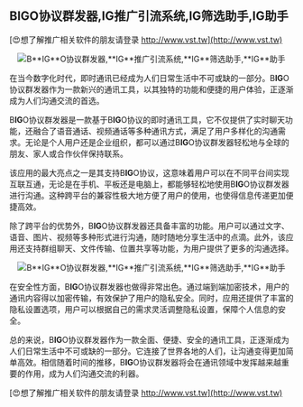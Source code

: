 ## **B**IG**O协议群发器,**IG**推广引流系统,**IG**筛选助手,**IG**助手**

[😍想了解推广相关软件的朋友请登录 http://www.vst.tw](http://www.vst.tw)

 <center><img src="https://vst.tw/MP4/tuiguang/png/4.png" alt="B**IG**O协议群发器,**IG**推广引流系统,**IG**筛选助手,**IG**助手"></center>

在当今数字化时代，即时通讯已经成为人们日常生活中不可或缺的一部分。B**IG**O协议群发器作为一款新兴的通讯工具，以其独特的功能和便捷的用户体验，正逐渐成为人们沟通交流的首选。

B**IG**O协议群发器是一款基于B**IG**O协议的即时通讯工具，它不仅提供了实时聊天功能，还融合了语音通话、视频通话等多种通讯方式，满足了用户多样化的沟通需求。无论是个人用户还是企业组织，都可以通过B**IG**O协议群发器轻松地与全球的朋友、家人或合作伙伴保持联系。

该应用的最大亮点之一是其支持B**IG**O协议，这意味着用户可以在不同平台间实现互联互通，无论是在手机、平板还是电脑上，都能够轻松地使用B**IG**O协议群发器进行沟通。这种跨平台的兼容性极大地方便了用户的使用，也使得信息传递更加便捷高效。

除了跨平台的优势外，B**IG**O协议群发器还具备丰富的功能。用户可以通过文字、语音、图片、视频等多种形式进行沟通，随时随地分享生活中的点滴。此外，该应用还支持群组聊天、文件传输、位置共享等功能，为用户提供了更多的沟通选择。

 <center><img src="https://vst.tw/MP4/tuiguang/png/7.png" alt="B**IG**O协议群发器,**IG**推广引流系统,**IG**筛选助手,**IG**助手"></center>

在安全性方面，B**IG**O协议群发器也做得非常出色。通过端到端加密技术，用户的通讯内容得以加密传输，有效保护了用户的隐私安全。同时，应用还提供了丰富的隐私设置选项，用户可以根据自己的需求灵活调整隐私设置，保障个人信息的安全。

总的来说，B**IG**O协议群发器作为一款全面、便捷、安全的通讯工具，正逐渐成为人们日常生活中不可或缺的一部分。它连接了世界各地的人们，让沟通变得更加简单高效。相信随着时间的推移，B**IG**O协议群发器将会在通讯领域中发挥越来越重要的作用，成为人们沟通交流的利器。

[😍想了解推广相关软件的朋友请登录 http://www.vst.tw](http://www.vst.tw)



